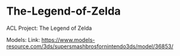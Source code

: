 # The-Legend-of-Zelda
ACL Project: The Legend of Zelda


Models:
Link: https://www.models-resource.com/3ds/supersmashbrosfornintendo3ds/model/36853/


